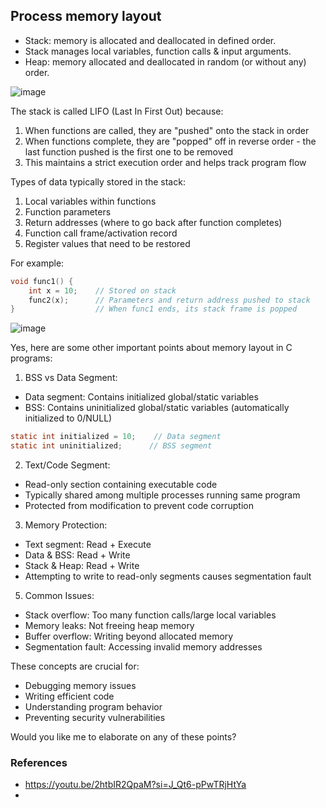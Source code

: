 ## Process memory layout

* Stack: memory is allocated and deallocated in defined order.
* Stack manages local variables, function calls & input arguments.
* Heap: memory allocated and deallocated in random (or without any) order.

![image](https://github.com/user-attachments/assets/56e46017-89f7-4f10-83fa-c655e96211ad)

The stack is called LIFO (Last In First Out) because:
1. When functions are called, they are "pushed" onto the stack in order
2. When functions complete, they are "popped" off in reverse order - the last function pushed is the first one to be removed
3. This maintains a strict execution order and helps track program flow

Types of data typically stored in the stack:
1. Local variables within functions
2. Function parameters
3. Return addresses (where to go back after function completes)
4. Function call frame/activation record
5. Register values that need to be restored

For example:
```c
void func1() {
    int x = 10;    // Stored on stack
    func2(x);      // Parameters and return address pushed to stack
}                  // When func1 ends, its stack frame is popped
```
![image](https://github.com/user-attachments/assets/8a69ec53-6493-4e1f-88ad-c0e34635abbd)

Yes, here are some other important points about memory layout in C programs:

1. BSS vs Data Segment:
- Data segment: Contains initialized global/static variables
- BSS: Contains uninitialized global/static variables (automatically initialized to 0/NULL)
```c
static int initialized = 10;    // Data segment
static int uninitialized;      // BSS segment
```

2. Text/Code Segment:
- Read-only section containing executable code
- Typically shared among multiple processes running same program
- Protected from modification to prevent code corruption

3. Memory Protection:
- Text segment: Read + Execute
- Data & BSS: Read + Write
- Stack & Heap: Read + Write
- Attempting to write to read-only segments causes segmentation fault

5. Common Issues:
- Stack overflow: Too many function calls/large local variables
- Memory leaks: Not freeing heap memory
- Buffer overflow: Writing beyond allocated memory
- Segmentation fault: Accessing invalid memory addresses

These concepts are crucial for:
- Debugging memory issues
- Writing efficient code
- Understanding program behavior
- Preventing security vulnerabilities

Would you like me to elaborate on any of these points?

### References

- https://youtu.be/2htbIR2QpaM?si=J_Qt6-pPwTRjHtYa
- 
